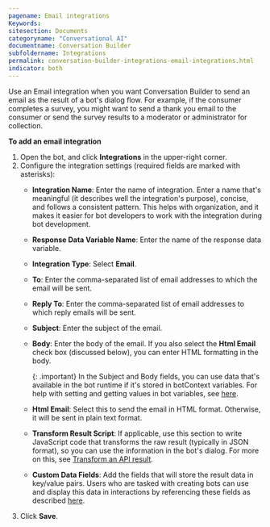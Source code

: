 ```yaml
---
pagename: Email integrations
Keywords:
sitesection: Documents
categoryname: "Conversational AI"
documentname: Conversation Builder
subfoldername: Integrations
permalink: conversation-builder-integrations-email-integrations.html
indicator: both
---
```


Use an Email integration when you want Conversation Builder to send an email as the result of a bot's dialog flow. For example, if the consumer completes a survey, you might want to send a thank you email to the consumer or send the survey results to a moderator or administrator for collection.

**To add an email integration**

1. Open the bot, and click **Integrations** in the upper-right corner.
2. Configure the integration settings (required fields are marked with asterisks):
    - **Integration Name**: Enter the name of integration. Enter a name that's meaningful (it describes well the integration's purpose), concise, and follows a consistent pattern. This helps with organization, and it makes it easier for bot developers to work with the integration during bot development.
    - **Response Data Variable Name**: Enter the name of the response data variable.
    - **Integration Type**: Select **Email**.
    - **To**: Enter the comma-separated list of email addresses to which the email will be sent.
    - **Reply To**: Enter the comma-separated list of email addresses to which reply emails will be sent.
    - **Subject**: Enter the subject of the email.
    - **Body**: Enter the body of the email. If you also select the **Html Email** check box (discussed below), you can enter HTML formatting in the body.

        {: .important}
        In the Subject and Body fields, you can use data that's available in the bot runtime if it's stored in botContext variables. For help with setting and getting values in bot variables, see [here](conversation-builder-conversation-builder-scripting-functions.html#get-and-set-bot-variable).

    - **Html Email**: Select this to send the email in HTML format. Otherwise, it will be sent in plain text format.
    - **Transform Result Script**: If applicable, use this section to write JavaScript code that transforms the raw result (typically in JSON format), so you can use the information in the bot's dialog. For more on this, see [Transform an API result](conversation-builder-integrations-integration-basics.html#transform-an-api-result).
    - **Custom Data Fields**: Add the fields that will store the result data in key/value pairs. Users who are tasked with creating bots can use and display this data in interactions by referencing these fields as described [here](conversation-builder-interactions-interaction-basics.html#display-variables-in-interactions).
3. Click **Save**.